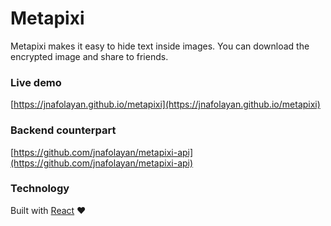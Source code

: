 # Metapixi

Metapixi makes it easy to hide text inside images. You can download the encrypted image and share to friends.

### Live demo
[https://jnafolayan.github.io/metapixi](https://jnafolayan.github.io/metapixi)

### Backend counterpart
[https://github.com/jnafolayan/metapixi-api](https://github.com/jnafolayan/metapixi-api)

### Technology
Built with [React](https://reactjs.org) ❤
